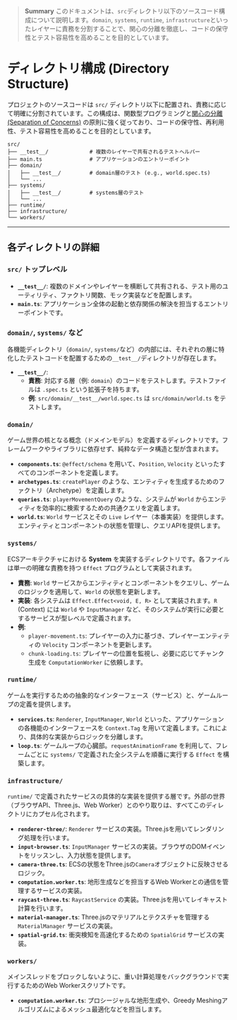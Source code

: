 > **Summary**
> このドキュメントは、`src`ディレクトリ以下のソースコード構成について説明します。`domain`, `systems`, `runtime`, `infrastructure`といったレイヤーに責務を分割することで、関心の分離を徹底し、コードの保守性とテスト容易性を高めることを目的としています。

# ディレクトリ構成 (Directory Structure)

プロジェクトのソースコードは `src/` ディレクトリ以下に配置され、責務に応じて明確に分割されています。この構成は、関数型プログラミングと[関心の分離 (Separation of Concerns)](https://en.wikipedia.org/wiki/Separation_of_concerns) の原則に強く従っており、コードの保守性、再利用性、テスト容易性を高めることを目的としています。

```
src/
├── __test__/             # 複数のレイヤーで共有されるテストヘルパー
├── main.ts               # アプリケーションのエントリーポイント
├── domain/
│   ├── __test__/         # domain層のテスト (e.g., world.spec.ts)
│   └── ...
├── systems/
│   ├── __test__/         # systems層のテスト
│   └── ...
├── runtime/
├── infrastructure/
└── workers/
```

---

## 各ディレクトリの詳細

### `src/` トップレベル

- **`__test__/`**: 複数のドメインやレイヤーを横断して共有される、テスト用のユーティリティ、ファクトリ関数、モック実装などを配置します。
- **`main.ts`**: アプリケーション全体の起動と依存関係の解決を担当するエントリーポイントです。

### `domain/`, `systems/` など

各機能ディレクトリ（`domain/`, `systems/`など）の内部には、それぞれの層に特化したテストコードを配置するための`__test__/`ディレクトリが存在します。

- **`__test__/`**:
  - **責務**: 対応する層（例: `domain`）のコードをテストします。テストファイルは `.spec.ts` という拡張子を持ちます。
  - **例**: `src/domain/__test__/world.spec.ts` は `src/domain/world.ts` をテストします。

### `domain/`

ゲーム世界の核となる概念（ドメインモデル）を定義するディレクトリです。フレームワークやライブラリに依存せず、純粋なデータ構造と型が含まれます。

- **`components.ts`**: `@effect/schema` を用いて、`Position`, `Velocity` といったすべてのコンポーネントを定義します。
- **`archetypes.ts`**: `createPlayer` のような、エンティティを生成するためのファクトリ（Archetype）を定義します。
- **`queries.ts`**: `playerMovementQuery` のような、システムが `World` からエンティティを効率的に検索するための共通クエリを定義します。
- **`world.ts`**: `World` サービスとその `Live` レイヤー（本番実装）を提供します。エンティティとコンポーネントの状態を管理し、クエリAPIを提供します。

### `systems/`

ECSアーキテクチャにおける **System** を実装するディレクトリです。各ファイルは単一の明確な責務を持つ `Effect` プログラムとして実装されます。

- **責務**: `World` サービスからエンティティとコンポーネントをクエリし、ゲームのロジックを適用して、`World` の状態を更新します。
- **実装**: 各システムは `Effect.Effect<void, E, R>` として実装されます。`R` (Context) には `World` や `InputManager` など、そのシステムが実行に必要とするサービスが型レベルで定義されます。
- **例**:
  - `player-movement.ts`: プレイヤーの入力に基づき、プレイヤーエンティティの `Velocity` コンポーネントを更新します。
  - `chunk-loading.ts`: プレイヤーの位置を監視し、必要に応じてチャンク生成を `ComputationWorker` に依頼します。

### `runtime/`

ゲームを実行するための抽象的なインターフェース（サービス）と、ゲームループの定義を提供します。

- **`services.ts`**: `Renderer`, `InputManager`, `World` といった、アプリケーションの各機能のインターフェースを `Context.Tag` を用いて定義します。これにより、具体的な実装からロジックを分離します。
- **`loop.ts`**: ゲームループの心臓部。`requestAnimationFrame` を利用して、フレームごとに `systems/` で定義された全システムを順番に実行する `Effect` を構築します。

### `infrastructure/`

`runtime/` で定義されたサービスの具体的な実装を提供する層です。外部の世界（ブラウザAPI、Three.js、Web Worker）とのやり取りは、すべてこのディレクトリにカプセル化されます。

- **`renderer-three/`**: `Renderer` サービスの実装。Three.jsを用いてレンダリング処理を行います。
- **`input-browser.ts`**: `InputManager` サービスの実装。ブラウザのDOMイベントをリッスンし、入力状態を提供します。
- **`camera-three.ts`**: ECSの状態をThree.jsの`Camera`オブジェクトに反映させるロジック。
- **`computation.worker.ts`**: 地形生成などを担当するWeb Workerとの通信を管理するサービスの実装。
- **`raycast-three.ts`**: `RaycastService` の実装。Three.jsを用いてレイキャスト計算を行います。
- **`material-manager.ts`**: Three.jsのマテリアルとテクスチャを管理する `MaterialManager` サービスの実装。
- **`spatial-grid.ts`**: 衝突検知を高速化するための `SpatialGrid` サービスの実装。

### `workers/`

メインスレッドをブロックしないように、重い計算処理をバックグラウンドで実行するためのWeb Workerスクリプトです。

- **`computation.worker.ts`**: プロシージャルな地形生成や、Greedy Meshingアルゴリズムによるメッシュ最適化などを担当します。
